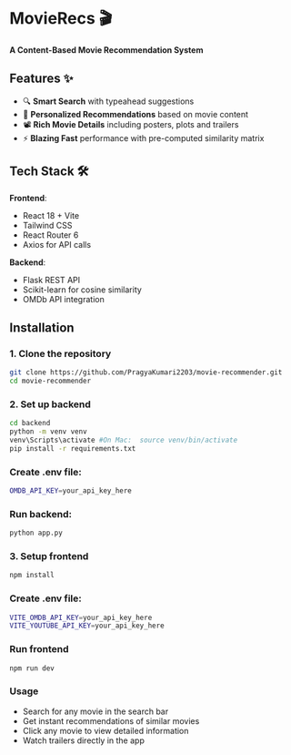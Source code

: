 # MovieRecs 🎬  
**A Content-Based Movie Recommendation System**  

## Features ✨  
- 🔍 **Smart Search** with typeahead suggestions  
- 🎯 **Personalized Recommendations** based on movie content  
- 📽️ **Rich Movie Details** including posters, plots and trailers  
- ⚡ **Blazing Fast** performance with pre-computed similarity matrix

## Tech Stack 🛠️  
**Frontend**:  
- React 18 + Vite  
- Tailwind CSS  
- React Router 6  
- Axios for API calls  

**Backend**:  
- Flask REST API  
- Scikit-learn for cosine similarity  
- OMDb API integration  

## Installation 

### 1. Clone the repository  
```bash
git clone https://github.com/PragyaKumari2203/movie-recommender.git
cd movie-recommender
```

### 2. Set up backend
```bash
cd backend
python -m venv venv
venv\Scripts\activate #On Mac:  source venv/bin/activate
pip install -r requirements.txt
```

### Create .env file:
```bash
OMDB_API_KEY=your_api_key_here
```

### Run backend:
```bash
python app.py
```

### 3. Setup frontend
```bash
npm install
```

### Create .env file:
```bash
VITE_OMDB_API_KEY=your_api_key_here
VITE_YOUTUBE_API_KEY=your_api_key_here
```

### Run frontend
```bash
npm run dev
```


### Usage

- Search for any movie in the search bar  
- Get instant recommendations of similar movies  
- Click any movie to view detailed information  
- Watch trailers directly in the app  



